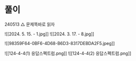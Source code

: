 # 풀이

240513 △ 문제똑바로 읽자 

![[2024. 5. 15. - 1.jpg]]
![[2024. 3. 17. - 8.jpg]]




![[98359F64-0BF6-4D68-B6D3-8317DEBDA2F5.jpeg]]



![[124-4-4(1) 응답스펙트럼.png]]
![[124-4-4(2) 응답스펙트럼.png]]